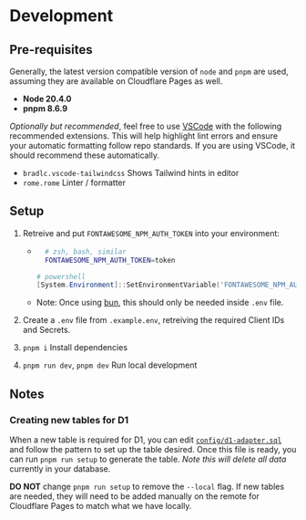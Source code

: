 # Development

 ## Pre-requisites
 Generally, the latest version compatible version of `node` and `pnpm` are used, assuming they are available on Cloudflare Pages as well.

 - **Node 20.4.0**
 - **pnpm 8.6.9**

_Optionally but recommended_, feel free to use [VSCode](https://code.visualstudio.com/) with the following recommended extensions. This will help highlight lint errors and ensure your automatic formatting follow repo standards. If you are using VSCode, it should recommend these automatically.

- `bradlc.vscode-tailwindcss` Shows Tailwind hints in editor
- `rome.rome` Linter / formatter

## Setup
1. Retreive and put `FONTAWESOME_NPM_AUTH_TOKEN` into your environment:
	- ```sh
		# zsh, bash, similar
		FONTAWESOME_NPM_AUTH_TOKEN=token
		```
		```powershell
		# powershell
		[System.Environment]::SetEnvironmentVariable('FONTAWESOME_NPM_AUTH_TOKEN','token', 'User')
		```
	- Note: Once using [bun](https://bun.sh/), this should only be needed inside `.env` file.

2. Create a `.env` file from `.example.env`, retreiving the required Client IDs and Secrets.

3. `pnpm i` Install dependencies

4. `pnpm run dev`, `pnpm dev` Run local development

## Notes

### Creating new tables for D1
When a new table is required for D1, you can edit [`config/d1-adapter.sql`](config/d1-setup.sql) and follow the pattern to set up the table desired. Once this file is ready, you can run `pnpm run setup` to generate the table. _Note this will delete all data_ currently in your database.

**DO NOT** change `pnpm run setup` to remove the `--local` flag. If new tables are needed, they will need to be added manually on the remote for Cloudflare Pages to match what we have locally.
